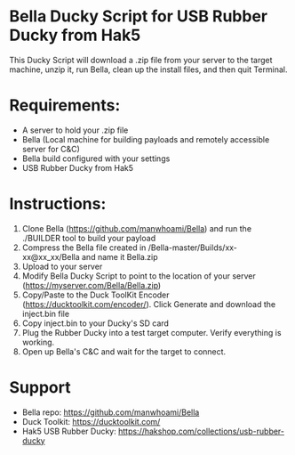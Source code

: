 # Bella Ducky Script for USB Rubber Ducky from Hak5
This Ducky Script will download a .zip file from your server to the target machine, unzip it, run Bella, clean up the install files, and then quit Terminal.

# Requirements:
- A server to hold your .zip file
- Bella (Local machine for building payloads and remotely accessible server for C&C)
- Bella build configured with your settings
- USB Rubber Ducky from Hak5

# Instructions:
1. Clone Bella (https://github.com/manwhoami/Bella) and run the ./BUILDER tool to build your payload
2. Compress the Bella file created in /Bella-master/Builds/xx-xx@xx_xx/Bella and name it Bella.zip
3. Upload to your server
4. Modify Bella Ducky Script to point to the location of your server (https://myserver.com/Bella/Bella.zip)
5. Copy/Paste to the Duck ToolKit Encoder (https://ducktoolkit.com/encoder/). Click Generate and download the inject.bin file
6. Copy inject.bin to your Ducky's SD card
7. Plug the Rubber Ducky into a test target computer. Verify everything is working.
8. Open up Bella's C&C and wait for the target to connect.

# Support
- Bella repo: https://github.com/manwhoami/Bella
- Duck Toolkit: https://ducktoolkit.com/
- Hak5 USB Rubber Ducky: https://hakshop.com/collections/usb-rubber-ducky

